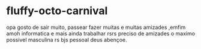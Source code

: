 # fluffy-octo-carnival
opa gosto de sair muito, passear fazer muitas e muitas amizades ,emfim amoh informatica e mais ainda trabalhar rsrs preciso de amizades o maximo possivel masculina rs bjs pessoal deus abençoe.
